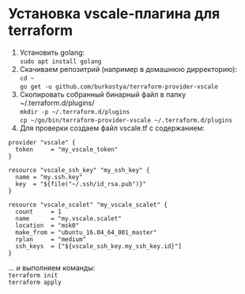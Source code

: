 # Установка vscale-плагина для terraform
1. Установить golang:  
```sudo apt install golang```
2. Скачиваем репозитрий (например в домашнюю дирректорию):  
```cd ~```  
```go get -u github.com/burkostya/terraform-provider-vscale```
3. Скопировать собранный бинарный файл в папку ~/.terraform.d/plugins/  
```mkdir -p ~/.terraform.d/plugins```  
```cp ~/go/bin/terraform-provider-vscale ~/.terraform.d/plugins```
4. Для проверки создаем файл vscale.tf с содержанием:
```
provider "vscale" {
  token     = "my_vscale_token"
}

resource "vscale_ssh_key" "my_ssh_key" {
  name = "my.ssh.key"
  key  = "${file("~/.ssh/id_rsa.pub")}"
}

resource "vscale_scalet" "my_vscale_scalet" {
  count     = 1
  name      = "my.vscale.scalet"
  location  = "msk0"
  make_from = "ubuntu_16.04_64_001_master"
  rplan     = "medium"
  ssh_keys  = ["${vscale_ssh_key.my_ssh_key.id}"]
}
```
... и выполняем команды:  
```terraform init```  
```terraform apply```